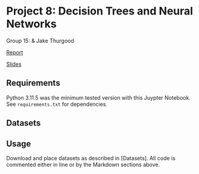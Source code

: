 # Project 8: Decision Trees and Neural Networks

Group 15: & Jake Thurgood

[Report]()

[Slides]()


## Requirements

Python 3.11.5 was the minimum tested version with this Juypter Notebook.
See `requirements.txt` for dependencies.


## Datasets



## Usage

Download and place datasets as described in [Datasets].
All code is commented either in line or by the Markdown sections above.

